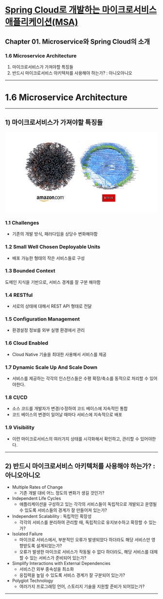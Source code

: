 # <a href = "../README.md" target="_blank">Spring Cloud로 개발하는 마이크로서비스 애플리케이션(MSA)</a>
## Chapter 01. Microservice와 Spring Cloud의 소개
### 1.6 Microservice Architecture
1) 마이크로서비스가 가져야할 특징들
2) 반드시 마이크로서비스 아키텍처를 사용해야 하는가? : 아니오아니오

---

# 1.6 Microservice Architecture

---

## 1) 마이크로서비스가 가져야할 특징들
![amazon-and-netflix](img/amazon-and-netflix.png)

### 1.1 Challenges
- 기존의 개발 방식, 패러다임을 상당수 변화해야함

### 1.2 Small Well Chosen Deployable Units
- 배포 가능한 형태의 작은 서비스들로 구성

### 1.3 Bounded Context
도메인 지식을 기반으로, 서비스 경계를 잘 구분 해야함

### 1.4 RESTful
- 서로의 상태에 대해서 REST API 형태로 전달

### 1.5 Configuration Management
- 환경설정 정보를 외부 실행 환경에서 관리

### 1.6 Cloud Enabled
- Cloud Native 기술을 최대한 사용해서 서비스를 제공

### 1.7 Dynamic Scale Up And Scale Down
- 서비스를 제공하는 각각의 인스턴스들은 수평 확장/축소를 동적으로 처리할 수 있어야한다.

### 1.8 CI/CD
- 소스 코드를 개발자가 변경/수정하여 코드 베이스에 지속적인 통합
- 코드 베이스의 변경이 일어날 때마다 서비스에 지속적으로 배포

### 1.9 Visibility
- 이런 마이크로서비스의 여러가지 상태를 시각화해서 확인하고, 관리할 수 있어야한다.

---

## 2) 반드시 마이크로서비스 아키텍처를 사용해야 하는가? : 아니오아니오

- Multiple Rates of Change
  - 기존 개발 대비 어느 정도의 변화가 생길 것인가?
- Independent Life Cycles
  - 애플리케이션을 구성하고 있는 각각의 서비스들이 독립적으로 개발되고 운영될 수 있도록
  서비스들의 경계가 잘 만들어져 있는가?
- Independent Scalability : 독립적인 확장성
  - 각각의 서비스를 분리하여 관리할 때, 독립적으로 유지보수하고 확장할 수 있는가?
- Isolated Failure
  - 마이크로 서비스에서, 부분적인 오류가 발생되었다 하더라도 해당 서비스만 영향받도록 설계되었는가?
  - 오류가 발생한 마이크로 서비스가 작동될 수 없다 하더라도, 해당 서비스를 대체할 수 있는 서비스가 준비되어 있는가? 
- Simplify Interactions with External Dependencies
  - 서비스간 외부 종속성을 최소화
  - 응집력을 높일 수 있도록 서비스 경계가 잘 구분되어 있는가?
- Polyglot Technology
  - 여러가지 프로그래밍 언어, 스토리지 기술을 지원할 준비가 되어있는가?

---
